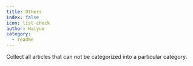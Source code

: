 ```yaml
---
title: Others
index: false
icon: list-check
author: Haiyue
category:
  - readme
---
```


Collect all articles that can not be categorized into a particular category.
